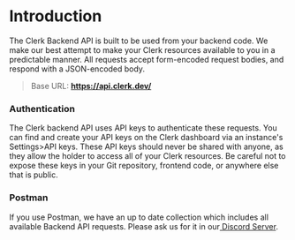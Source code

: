 # Introduction

The Clerk Backend API is built to be used from your backend code. We make our best attempt to make your Clerk resources available to you in a predictable manner. All requests accept form-encoded request bodies, and respond with a JSON-encoded body.

> Base URL: **https://api.clerk.dev/**

### Authentication

The Clerk backend API uses API keys to authenticate these requests.  You can find and create your API keys on the Clerk dashboard via an instance's  Settings>API keys. These API keys should never be shared with anyone, as they allow the holder to access all of your Clerk resources.  Be careful not to expose these keys in your Git repository, frontend code, or anywhere else that is public. &#x20;

### Postman

If you use Postman, we have an up to date collection which includes all available Backend API requests.  Please ask us for it in our[ Discord Server](https://clerk.dev/support).
